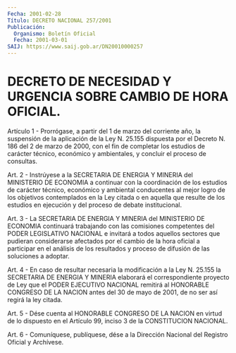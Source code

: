 ```yaml
---
Fecha: 2001-02-28
Título: DECRETO NACIONAL 257/2001
Publicación:
  Organismo: Boletín Oficial
  Fecha: 2001-03-01
SAIJ: https://www.saij.gob.ar/DN20010000257
---
```

# DECRETO DE NECESIDAD Y URGENCIA SOBRE CAMBIO DE HORA OFICIAL.

<a id="1"></a>
Artículo 1 - Prorrógase, a partir del 1 de marzo del corriente año, la suspensión de la aplicación de la Ley N. 25.155 dispuesta por el Decreto N. 186 del 2 de marzo de 2000, con el fin de completar los estudios de carácter técnico, económico y ambientales, y concluir el proceso de consultas.

<a id="2"></a>
Art. 2 - Instrúyese a la SECRETARIA DE ENERGIA Y MINERIA del MINISTERIO DE ECONOMIA a continuar con la coordinación de los estudios de carácter técnico, económico y ambiental conducentes al mejor logro de los objetivos contemplados en la Ley citada o en aquella que resulte de los estudios en ejecución y del proceso de debate institucional.

<a id="3"></a>
Art. 3 - La SECRETARIA DE ENERGIA Y MINERIA del MINISTERIO DE ECONOMIA continuará trabajando con las comisiones competentes del PODER LEGISLATIVO NACIONAL e invitará a todos aquellos sectores que pudieran considerarse afectados por el cambio de la hora oficial a participar en el análisis de los resultados y proceso de difusión de las soluciones a adoptar.

<a id="4"></a>
Art. 4 - En caso de resultar necesaria la modificación a la Ley N. 25.155 la SECRETARIA DE ENERGIA Y MINERIA elaborará el correspondiente proyecto de Ley que el PODER EJECUTIVO NACIONAL remitirá al HONORABLE CONGRESO DE LA NACION antes del 30 de mayo de 2001, de no ser así regirá la ley citada.

<a id="5"></a>
Art. 5 - Dése cuenta al HONORABLE CONGRESO DE LA NACION en virtud de lo dispuesto en el Artículo 99, inciso 3 de la CONSTITUCION NACIONAL.

<a id="6"></a>
Art. 6 - Comuníquese, publíquese, dése a la Dirección Nacional del Registro Oficial y Archívese.
